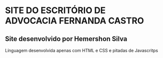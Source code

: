 # SITE DO ESCRITÓRIO DE ADVOCACIA FERNANDA CASTRO

## Site desenvolvido por Hemershon Silva 

Línguagem desenvolvida apenas com HTML e CSS e pitadas de Javascritps